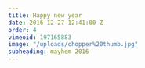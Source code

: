 ```yaml
---
title: Happy new year
date: 2016-12-27 12:41:00 Z
order: 4
vimeoid: 197165883
image: "/uploads/chopper%20thumb.jpg"
subheading: mayhem 2016
---
```


